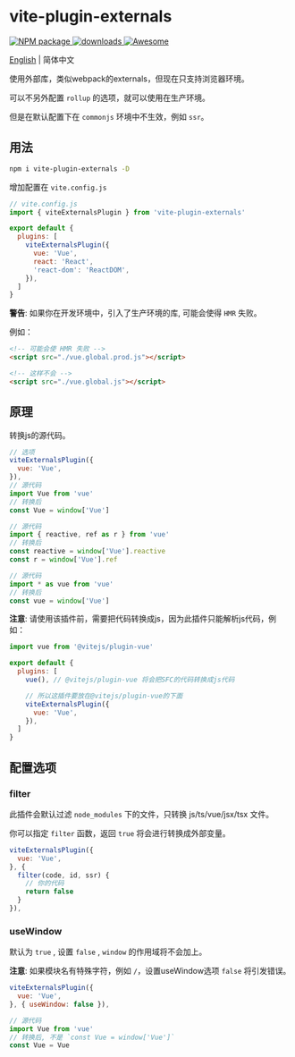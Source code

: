 # vite-plugin-externals

<p>
  <a href="https://www.npmjs.com/package/vite-plugin-externals" target="_blank">
    <img alt="NPM package" src="https://img.shields.io/npm/v/vite-plugin-externals.svg?style=flat">
  </a>
  <a href="https://www.npmjs.com/package/vite-plugin-externals" target="_blank">
    <img alt="downloads" src="https://img.shields.io/npm/dt/vite-plugin-externals.svg?style=flat">
  </a>
  <a href="https://github.com/vitejs/awesome-vite#helpers" target="_blank">
    <img src="https://cdn.rawgit.com/sindresorhus/awesome/d7305f38d29fed78fa85652e3a63e154dd8e8829/media/badge.svg" alt="Awesome">
  </a>
</p>

[English](README.md) | 简体中文

使用外部库，类似webpack的externals，但现在只支持浏览器环境。

可以不另外配置 `rollup` 的选项，就可以使用在生产环境。

但是在默认配置下在 `commonjs` 环境中不生效，例如 `ssr`。

## 用法

```bash
npm i vite-plugin-externals -D
```

增加配置在 `vite.config.js`

```js
// vite.config.js
import { viteExternalsPlugin } from 'vite-plugin-externals'

export default {
  plugins: [
    viteExternalsPlugin({
      vue: 'Vue',
      react: 'React',
      'react-dom': 'ReactDOM',
    }),
  ]
}
```

**警告**: 如果你在开发环境中，引入了生产环境的库, 可能会使得 `HMR` 失败。

例如：
```html
<!-- 可能会使 HMR 失败 -->
<script src="./vue.global.prod.js"></script>

<!-- 这样不会 -->
<script src="./vue.global.js"></script>
```

## 原理

转换js的源代码。

```js
// 选项
viteExternalsPlugin({
  vue: 'Vue',
}),
// 源代码
import Vue from 'vue'
// 转换后
const Vue = window['Vue']

// 源代码
import { reactive, ref as r } from 'vue'
// 转换后
const reactive = window['Vue'].reactive
const r = window['Vue'].ref

// 源代码
import * as vue from 'vue'
// 转换后
const vue = window['Vue']
```

**注意**: 请使用该插件前，需要把代码转换成js，因为此插件只能解析js代码，例如：

```js
import vue from '@vitejs/plugin-vue'

export default {
  plugins: [
    vue(), // @vitejs/plugin-vue 将会把SFC的代码转换成js代码

    // 所以这插件要放在@vitejs/plugin-vue的下面
    viteExternalsPlugin({
      vue: 'Vue',
    }),
  ]
}
```

## 配置选项

### filter

此插件会默认过滤 `node_modules` 下的文件，只转换 js/ts/vue/jsx/tsx 文件。

你可以指定 `filter` 函数，返回 `true` 将会进行转换成外部变量。

```js
viteExternalsPlugin({
  vue: 'Vue',
}, {
  filter(code, id, ssr) {
    // 你的代码
    return false
  }
}),
```

### useWindow

默认为 `true` , 设置 `false` , `window` 的作用域将不会加上。

**注意**: 如果模块名有特殊字符，例如 `/`，设置useWindow选项 `false` 将引发错误。

```js
viteExternalsPlugin({
  vue: 'Vue',
}, { useWindow: false }),

// 源代码
import Vue from 'vue'
// 转换后, 不是 `const Vue = window['Vue']`
const Vue = Vue
```
